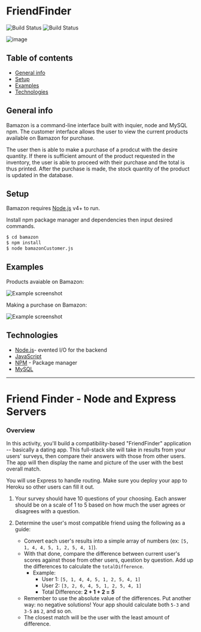 # FriendFinder

![Build Status](https://img.shields.io/badge/build-passing-brightgreen.svg)
![Build Status](https://img.shields.io/badge/npm%20package-4.2.0-brightgreen.svg)

![image]()
>

## Table of contents

* [General info](#general-info)
* [Setup](#setup)
* [Examples](#examples)
* [Technologies](#technologies)

## General info

Bamazon is a command-line interface built with inquier, node and MySQL npm. The customer interface allows the user to view the current products available on Bamazon for purchase.

The user then is able to make a purchase of a prodcut with the desire quantity. If there is sufficient amount of the product requested in the inventory, the user is able to proceed with their purchase and the total is thus printed. After the purchase is made, the stock quantity of the product is updated in the database.

## Setup

Bamazon requires [Node.js](https://nodejs.org/) v4+ to run.

Install npm package manager and dependencies then input desired commands.

```sh
$ cd bamazon
$ npm install
$ node bamazonCustomer.js
```

## Examples

Products avaiable on Bamazon:

![Example screenshot](Images/products.gif)

Making a purchase on Bamazon:

![Example screenshot](Images/purchase.gif)

## Technologies

* [Node.js](https://nodejs.org/)- evented I/O for the backend
* [JavaScript](https://www.javascript.com/)
* [NPM](https://www.npmjs.com/) - Package manager
* [MySQL](https://www.mysql.com/)

---------------------------------------------------------------------------------------------------------------------------

# Friend Finder - Node and Express Servers

### Overview

In this activity, you'll build a compatibility-based "FriendFinder" application -- basically a dating app. This full-stack site will take in results from your users' surveys, then compare their answers with those from other users. The app will then display the name and picture of the user with the best overall match.

You will use Express to handle routing. Make sure you deploy your app to Heroku so other users can fill it out.

1. Your survey should have 10 questions of your choosing. Each answer should be on a scale of 1 to 5 based on how much the user agrees or disagrees with a question.


6. Determine the user's most compatible friend using the following as a guide:

   * Convert each user's results into a simple array of numbers (ex: `[5, 1, 4, 4, 5, 1, 2, 5, 4, 1]`).
   * With that done, compare the difference between current user's scores against those from other users, question by question. Add up the differences to calculate the `totalDifference`.
     * Example:
       * User 1: `[5, 1, 4, 4, 5, 1, 2, 5, 4, 1]`
       * User 2: `[3, 2, 6, 4, 5, 1, 2, 5, 4, 1]`
       * Total Difference: **2 + 1 + 2 =** **_5_**
   * Remember to use the absolute value of the differences. Put another way: no negative solutions! Your app should calculate both `5-3` and `3-5` as `2`, and so on.
   * The closest match will be the user with the least amount of difference.

